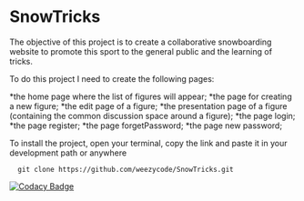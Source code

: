 # SnowTricks

The objective of this project is to create a collaborative snowboarding website to promote this sport to the general public and the learning of tricks.

To do this project I need to create the following pages:

   *the home page where the list of figures will appear;
   *the page for creating a new figure;
   *the edit page of a figure;
   *the presentation page of a figure (containing the common discussion space around a figure);
   *the page login; 
   *the page register;
   *the page forgetPassword;
   *the page new password; 

To install the project, open your terminal, copy the link and paste it in your development path or anywhere

      git clone https://github.com/weezycode/SnowTricks.git

[![Codacy Badge](https://app.codacy.com/project/badge/Grade/9aa560c308764b34b5bcba84f86170d6)](https://www.codacy.com/gh/weezycode/SnowTricks/dashboard?utm_source=github.com&amp;utm_medium=referral&amp;utm_content=weezycode/SnowTricks&amp;utm_campaign=Badge_Grade)
